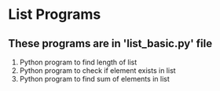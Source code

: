 # List Programs

## These programs are in 'list_basic.py' file

1. Python program to find length of list
2. Python program to check if element exists in list
3. Python program to find sum of elements in list
